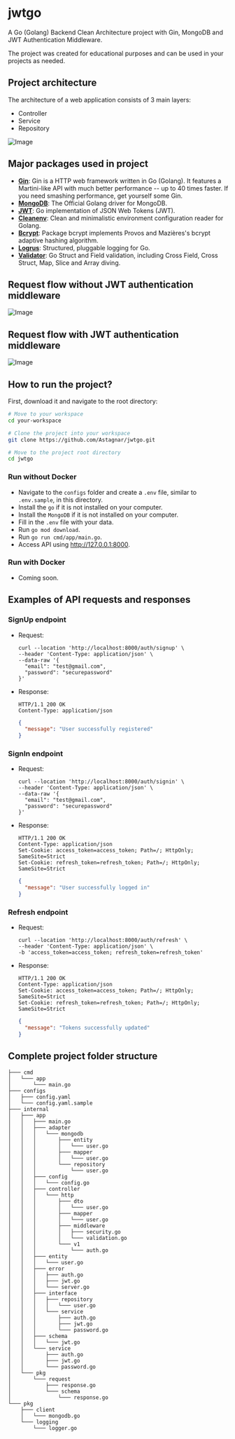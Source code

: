 # jwtgo

A Go (Golang) Backend Clean Architecture project with Gin, MongoDB and JWT Authentication Middleware.

The project was created for educational purposes and can be used in your projects as needed.

## Project architecture
The architecture of a web application consists of 3 main layers:
- Controller
- Service
- Repository

![Image](https://raw.githubusercontent.com/Astagnar/jwtgo/refs/heads/main/assets/architecture.png)

## Major packages used in project
- **[Gin](https://pkg.go.dev/github.com/gin-gonic/gin)**: Gin is a HTTP web framework written in Go (Golang). It features a Martini-like API with much better performance -- up to 40 times faster. If you need smashing performance, get yourself some Gin. 
- **[MongoDB](https://pkg.go.dev/go.mongodb.org/mongo-driver)**: The Official Golang driver for MongoDB.
- **[JWT](https://pkg.go.dev/github.com/golang-jwt/jwt/v5)**: Go implementation of JSON Web Tokens (JWT).
- **[Cleanenv](https://pkg.go.dev/github.com/ilyakaznacheev/cleanenv)**: Clean and minimalistic environment configuration reader for Golang.
- **[Bcrypt](https://pkg.go.dev/golang.org/x/crypto/bcrypt)**: Package bcrypt implements Provos and Mazières's bcrypt adaptive hashing algorithm.
- **[Logrus](https://pkg.go.dev/github.com/sirupsen/logrus)**: Structured, pluggable logging for Go.
- **[Validator](https://pkg.go.dev/github.com/go-playground/validator/v10)**: Go Struct and Field validation, including Cross Field, Cross Struct, Map, Slice and Array diving.

## Request flow without JWT authentication middleware
![Image](https://raw.githubusercontent.com/Astagnar/jwtgo/refs/heads/main/assets/without-jwt.png)

## Request flow with JWT authentication middleware
![Image](https://raw.githubusercontent.com/Astagnar/jwtgo/refs/heads/main/assets/with-jwt.png)

## How to run the project?
First, download it and navigate to the root directory:
```bash
# Move to your workspace
cd your-workspace

# Clone the project into your workspace
git clone https://github.com/Astagnar/jwtgo.git

# Move to the project root directory
cd jwtgo
```

### Run without Docker
- Navigate to the `configs` folder and create a `.env` file, similar to `.env.sample`, in this directory.
- Install the `go` if it is not installed on your computer.
- Install the `MongoDB` if it is not installed on your computer.
- Fill in the `.env` file with your data.
- Run `go mod download`.
- Run `go run cmd/app/main.go`.
- Access API using http://127.0.0.1:8000.

### Run with Docker
- Coming soon.


## Examples of API requests and responses
### SignUp endpoint
- Request:
  ```
  curl --location 'http://localhost:8000/auth/signup' \
  --header 'Content-Type: application/json' \
  --data-raw '{
    "email": "test@gmail.com",
    "password": "securepassword"
  }'
  ```
  
- Response:
  ```
  HTTP/1.1 200 OK
  Content-Type: application/json
  ```
  ```json
  {
    "message": "User successfully registered"
  }
  ```

### SignIn endpoint
- Request:
  ```
  curl --location 'http://localhost:8000/auth/signin' \
  --header 'Content-Type: application/json' \
  --data-raw '{
    "email": "test@gmail.com",
    "password": "securepassword"
  }'
  ```

- Response:
  ```
  HTTP/1.1 200 OK
  Content-Type: application/json
  Set-Cookie: access_token=access_token; Path=/; HttpOnly; SameSite=Strict
  Set-Cookie: refresh_token=refresh_token; Path=/; HttpOnly; SameSite=Strict
  ```
  ```json
  {
    "message": "User successfully logged in"
  }
  ```

### Refresh endpoint
- Request:
  ```
  curl --location 'http://localhost:8000/auth/refresh' \
  --header 'Content-Type: application/json' \
  -b 'access_token=access_token; refresh_token=refresh_token'
  ```

- Response:
  ```
  HTTP/1.1 200 OK
  Content-Type: application/json
  Set-Cookie: access_token=access_token; Path=/; HttpOnly; SameSite=Strict
  Set-Cookie: refresh_token=refresh_token; Path=/; HttpOnly; SameSite=Strict
  ```
  ```json
  {
    "message": "Tokens successfully updated"
  }
  ```

## Complete project folder structure
```
├─── cmd
│   └─── app
│       └─── main.go
├─── configs
│   ├─── config.yaml
│   └─── config.yaml.sample
├─── internal
│   ├─── app
│   │   ├─── main.go
│   │   ├─── adapter
│   │   │   └─── mongodb
│   │   │       ├─── entity
│   │   │       │   └─── user.go
│   │   │       ├─── mapper
│   │   │       │   └─── user.go
│   │   │       └─── repository
│   │   │           └─── user.go
│   │   ├─── config
│   │   │   └─── config.go
│   │   ├─── controller
│   │   │   └─── http
│   │   │       ├─── dto
│   │   │       │   └─── user.go
│   │   │       ├─── mapper
│   │   │       │   └─── user.go
│   │   │       ├─── middleware
│   │   │       │   ├─── security.go
│   │   │       │   └─── validation.go
│   │   │       └─── v1
│   │   │           └─── auth.go
│   │   ├─── entity
│   │   │   └─── user.go
│   │   ├─── error
│   │   │   ├─── auth.go
│   │   │   ├─── jwt.go
│   │   │   └─── server.go
│   │   ├─── interface
│   │   │   ├─── repository
│   │   │   │   └─── user.go
│   │   │   └─── service
│   │   │       ├─── auth.go
│   │   │       ├─── jwt.go
│   │   │       └─── password.go
│   │   ├─── schema
│   │   │   └─── jwt.go
│   │   └─── service
│   │       ├─── auth.go
│   │       ├─── jwt.go
│   │       └─── password.go
│   └─── pkg
│       └─── request
│           ├─── response.go
│           └─── schema
│               └─── response.go
└─── pkg
    ├─── client
    │   └─── mongodb.go
    └─── logging
        └─── logger.go
```